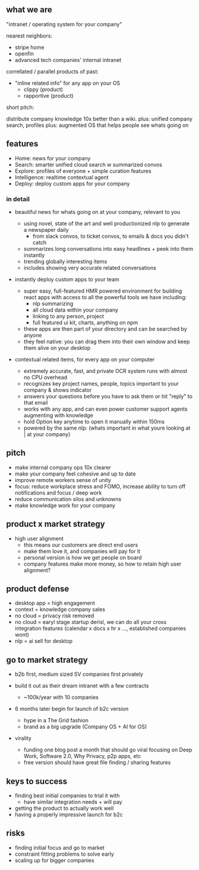 ## what we are

"intranet / operating system for your company"

nearest neighbors:

* stripe home
* openfin
* advanced tech companies' internal intranet

correllated / parallel products of past:

* "inline related info" for any app on your OS
  * clippy (product)
  * rapportive (product)

short pitch:

distribute company knowledge 10x better than a wiki.
plus: unified company search, profiles
plus: augmented OS that helps people see whats going on

## features

* Home: news for your company
* Search: smarter unified cloud search w summarized convos
* Explore: profiles of everyone + simple curation features
* Intelligence: realtime contextual agent
* Deploy: deploy custom apps for your company

### in detail

* beautiful news for whats going on at your company, relevant to you

  * using novel, state of the art and well productionized nlp to generate a newspaper daily
    * from slack convos, to ticket convos, to emails & docs you didn't catch
  * summarizes long conversations into easy headlines + peek into them instantly
  * trending globally interesting items
  * includes showing very accurate related conversations

* instantly deploy custom apps to your team

  * super easy, full-featured HMR powered environment for building react apps with access to all the powerful tools we have including:
    * nlp summarizing
    * all cloud data within your company
    * linking to any person, project
    * full featured ui kit, charts, anything on npm
  * these apps are then part of your directory and can be searched by anyone
  * they feel native: you can drag them into their own window and keep them alive on your desktop

* contextual related items, for every app on your computer

  * extremely accurate, fast, and private OCR system runs with almost no CPU overhead
  * recognizes key project names, people, topics important to your company & shows indicator
  * answers your questions before you have to ask them or hit "reply" to that email
  * works with any app, and can even power customer support agents augmenting with knowledge
  * hold Option key anytime to open it manually within 150ms
  * powered by the same nlp: (whats important in what youre looking at | at your company)

## pitch

* make internal company ops 10x clearer
* make your company feel cohesive and up to date
* improve remote workers sense of unity
* focus: reduce workplace stress and FOMO, increase ability to turn off notifications and focus / deep work
* reduce communication silos and unknowns
* make knowledge work for your company

## product x market strategy

* high user alignment
  * this means our customers are direct end users
  * make them love it, and companies will pay for it
  * personal version is how we get people on board
  * company features make more money, so how to retain high user alignment?

## product defense

* desktop app = high engagement
* context = knowledge company sales
* no cloud = privacy risk removed
* no cloud = earyl stage startup derisl, we can do all your cross integration features (calendar x docs x hr x ..., established companies wont)
* nlp = ai sell for desktop

## go to market strategy

* b2b first, medium sized SV companies first privately
* build it out as their dream intranet with a few contracts
  * ~100k/year with 10 companies
* 6 months later begin for launch of b2c version

  * hype in a The Grid fashion
  * brand as a big upgrade (Company OS + AI for OS)

* virality
  * funding one blog post a month that should go viral focusing on Deep Work, Software 2.0, Why Privacy, p2p apps, etc
  * free version should have great file finding / sharing features

## keys to success

* finding best initial companies to trial it with
  * have similar integration needs + will pay
* getting the product to actually work well
* having a properly impressive launch for b2c

## risks

* finding initial focus and go to market
* constraint fitting problems to solve early
* scaling up for bigger companies

